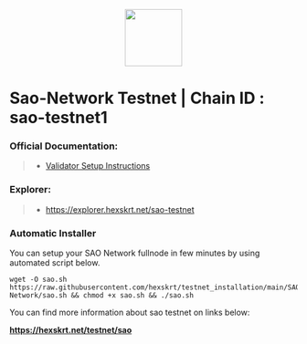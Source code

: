 <p align="center">
  <img height="100" height="auto" src="https://github.com/hexskrt/explorer/blob/master/public/logos/sao.png?raw=true">
</p>

# Sao-Network Testnet | Chain ID : sao-testnet1
### Official Documentation:
>- [Validator Setup Instructions](https://docs.sao.network/participate-in-sao-network/run-consensus-node)

### Explorer:
>-  https://explorer.hexskrt.net/sao-testnet

### Automatic Installer
You can setup your SAO Network fullnode in few minutes by using automated script below.
```
wget -O sao.sh https://raw.githubusercontent.com/hexskrt/testnet_installation/main/SAO-Network/sao.sh && chmod +x sao.sh && ./sao.sh
```

You can find more information about sao testnet on links below:

**https://hexskrt.net/testnet/sao**
